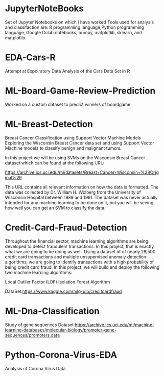 # JupyterNoteBooks
Set of Jupyter Notebooks on which I have worked
Tools used for analysis and classifaction are: R programming language,Python programming language, Google Colab notebooks, numpy, matplotlib, sklearn, and matplotlib.
# EDA-Cars-R
Attempt at Expolratory Data Analysis of the Cars Data Set in R
# ML-Board-Game-Review-Prediction
Worked on a custom dataset to predict winners of boardgame
# ML-Breast-Detection
Breast Cancer Classification using Support Vector Machine Models
Exploring the Wisconsin Breast Cancer data set and using Support Vector Machine models to classify benign and malignant tumors.

In this project we will be using SVMs on the Wisconsin Breast Cancer dataset which can be found at the following URL:

https://archive.ics.uci.edu/ml/datasets/Breast+Cancer+Wisconsin+%28Original%29

This URL contains all relevant information on how the data is formatted. 
The data was collected by Dr. William H. Wolberg from the University of Wisconsin Hospital between 1989 and 1991. 
The dataset was never actually intended for any machine learning to be done on it, but you will be seeing how well you can get an SVM to classify the data.
# Credit-Card-Fraud-Detection
Throughout the financial sector, machine learning algorithms are being developed to detect fraudulent transactions. In this project, that is exactly what we are going to be doing as well. Using a dataset of of nearly 28,500 credit card transactions and multiple unsupervised anomaly detection algorithms, we are going to identify transactions with a high probability of being credit card fraud. In this project, we will build and deploy the following two machine learning algorithms:

Local Outlier Factor (LOF)
Isolation Forest Algorithm

DataSet:https://www.kaggle.com/mlg-ulb/creditcardfraud
# ML-Dna-Classification
Study of gene sequences
Dataset:https://archive.ics.uci.edu/ml/machine-learning-databases/molecular-biology/promoter-gene-sequences/promoters.data
# Python-Corona-Virus-EDA
Analysis of Corona Virus Data


